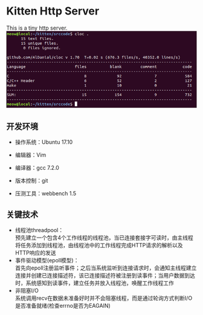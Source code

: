 # Kitten Http Server
This is a tiny http server.
![](https://github.com/nettik/kitten/blob/master/basic/picture/%E4%BB%A3%E7%A0%81%E9%87%8F%E7%BB%9F%E8%AE%A1.png)
## 开发环境
+ 操作系统：Ubuntu 17.10

+ 编辑器：Vim

+ 编译器：gcc 7.2.0

+ 版本控制：git

+ 压测工具：webbench 1.5
## 关键技术
+ 线程池threadpool：  
预先建立一个包含4个工作线程的线程池，当已连接套接字可读时，由主线程将任务添加到线程池，由线程池中的工作线程完成HTTP请求的解析以及HTTP响应的发送
+ 事件驱动模型(epoll模型)：  
首先向epoll注册监听事件；之后当系统监听到连接请求时，会通知主线程建立连接并创建已连接描述符，该已连接描述符被注册到读事件；当用户数据到达时，系统感知到读事件，建立任务并放入线程池，唤醒工作线程工作
+ 非阻塞I/O  
系统调用recv在数据未准备好时并不会阻塞线程，而是通过轮询方式判断I/O是否准备就绪(检查errno是否为EAGAIN)
